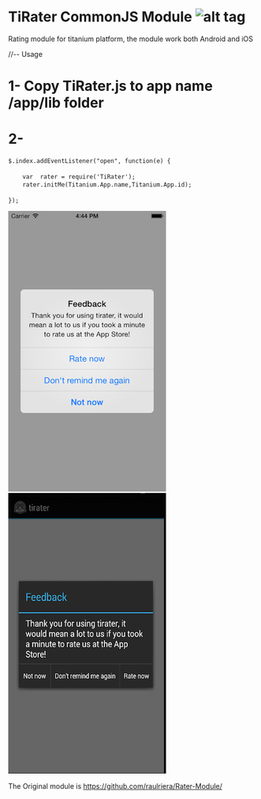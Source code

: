 TiRater  CommonJS Module ![alt tag](http://www-static.appcelerator.com/badges/titanium-git-badge-sq.png)
=======

Rating module for titanium platform, the module work both Android and iOS

 //-- Usage 
 
 # 1- Copy TiRater.js to app name /app/lib folder
 
 
 # 2- 
 
 ```
 $.index.addEventListener("open", function(e) {
 
  	 var  rater = require('TiRater');
     rater.initMe(Titanium.App.name,Titanium.App.id);
 
}); 

```

![alt tag](https://raw.githubusercontent.com/abada/TiRater/master/ios.png)
![alt tag](https://raw.githubusercontent.com/abada/TiRater/master/android.png)

The Original module is https://github.com/raulriera/Rater-Module/


